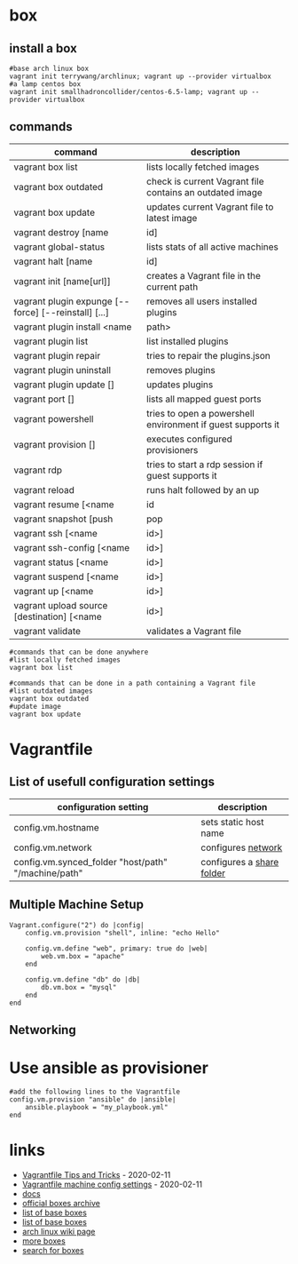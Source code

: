 # box

## install a box

```
#base arch linux box
vagrant init terrywang/archlinux; vagrant up --provider virtualbox
#a lamp centos box
vagrant init smallhadroncollider/centos-6.5-lamp; vagrant up --provider virtualbox
```

## commands 

| command | description |
| --- | --- |
| vagrant box list | lists locally fetched images |
| vagrant box outdated | check is current Vagrant file contains an outdated image |
| vagrant box update | updates current Vagrant file to latest image |
| vagrant destroy [name|id] | stops and removes anything connected to this running machine |
| vagrant global-status | lists stats of all active machines |
| vagrant halt [name|id] | shuts down running machine |
| vagrant init [name[url]] | creates a Vagrant file in the current path |
| vagrant plugin expunge [--force] [--reinstall] [...] | removes all users installed plugins |
| vagrant plugin install <name|path> | installs a plugin |
| vagrant plugin list | list installed plugins |
| vagrant plugin repair | tries to repair the plugins.json |
| vagrant plugin uninstall <name> | removes plugins |
| vagrant plugin update [<name>] | updates plugins |
| vagrant port [<name>] | lists all mapped guest ports |
| vagrant powershell | tries to open a powershell environment if guest supports it |
| vagrant provision [<name>] | executes configured provisioners |
| vagrant rdp | tries to start a rdp session if guest supports it |
| vagrant reload | runs halt followed by an up |
| vagrant resume [<name|id|>] |  wakes up a previously suspended machine |
| vagrant snapshot [push|pop|save|restore|list|delete] | handles [snapshoting](https://www.vagrantup.com/docs/cli/snapshot.html) of a machine | 
| vagrant ssh [<name|id>] | ssh into machine |
| vagrant ssh-config [<name|id>] | outputs valid ssh configuration to use external tool |
| vagrant status [<name|id>] | outputs state of vagrant maschines |
| vagrant suspend [<name|id>] | puts a machine into sleep |
| vagrant up [<name|id>] | creates and configures a maching according the vagrant file |
| vagrant upload source [destination] [<name|id>] | uploads files and directories to a machine |
| vagrant validate | validates a Vagrant file |

```
#commands that can be done anywhere
#list locally fetched images
vagrant box list

#commands that can be done in a path containing a Vagrant file
#list outdated images
vagrant box outdated
#update image
vagrant box update
```

# Vagrantfile

## List of usefull configuration settings

| configuration setting | description |
| --- | --- |
| config.vm.hostname | sets static host name |
| config.vm.network | configures [network](https://www.vagrantup.com/docs/networking/) |
| config.vm.synced_folder "host/path" "/machine/path" | configures a [share folder](https://www.vagrantup.com/docs/synced-folders/) |

## Multiple Machine Setup

```
Vagrant.configure("2") do |config|
    config.vm.provision "shell", inline: "echo Hello"

    config.vm.define "web", primary: true do |web|
        web.vm.box = "apache"
    end

    config.vm.define "db" do |db|
        db.vm.box = "mysql"
    end
end
```

## Networking



# Use ansible as provisioner

```
#add the following lines to the Vagrantfile
config.vm.provision "ansible" do |ansible|
    ansible.playbook = "my_playbook.yml"
end
```

# links

* [Vagrantfile Tips and Tricks](https://www.vagrantup.com/docs/vagrantfile/tips.html) - 2020-02-11
* [Vagrantfile machine config settings](https://www.vagrantup.com/docs/vagrantfile/machine_settings.html) - 2020-02-11
* [docs](https://docs.vagrantup.com/v2/getting-started)
* [official boxes archive](https://vagrantcloud.com/)
* [list of base boxes](http://vagrantbox.es/)
* [list of base boxes](https://github.com/opscode/bento)
* [arch linux wiki page](https://wiki.archlinux.org/index.php/Vagrant)
* [more boxes](https://www.vagrantup.com/docs/virtualbox/boxes.html)
* [search for boxes](https://app.vagrantup.com/boxes/search)
